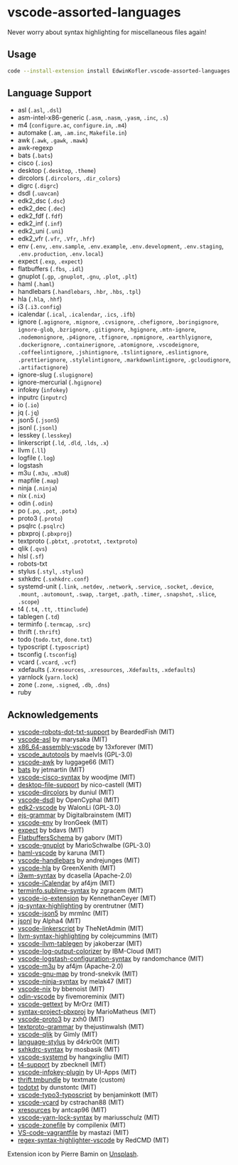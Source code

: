 # vscode-assorted-languages

Never worry about syntax highlighting for miscellaneous files again!

## Usage

```sh
code --install-extension install EdwinKofler.vscode-assorted-languages
```

## Language Support

<!-- block-start -->
- asl (`.asl`, `.dsl`)
- asm-intel-x86-generic (`.asm`, `.nasm`, `.yasm`, `.inc`, `.s`)
- m4 (`configure.ac`, `configure.in`, `.m4`)
- automake (`.am`, `.am.inc`, `Makefile.in`)
- awk (`.awk`, `.gawk`, `.mawk`)
- awk-regexp
- bats (`.bats`)
- cisco (`.ios`)
- desktop (`.desktop`, `.theme`)
- dircolors (`.dircolors`, `.dir_colors`)
- digrc (`.digrc`)
- dsdl (`.uavcan`)
- edk2_dsc (`.dsc`)
- edk2_dec (`.dec`)
- edk2_fdf (`.fdf`)
- edk2_inf (`.inf`)
- edk2_uni (`.uni`)
- edk2_vfr (`.vfr`, `.Vfr`, `.hfr`)
- env (`.env`, `.env.sample`, `.env.example`, `.env.development`, `.env.staging`, `.env.production`, `.env.local`)
- expect (`.exp`, `.expect`)
- flatbuffers (`.fbs`, `.idl`)
- gnuplot (`.gp`, `.gnuplot`, `.gnu`, `.plot`, `.plt`)
- haml (`.haml`)
- handlebars (`.handlebars`, `.hbr`, `.hbs`, `.tpl`)
- hla (`.hla`, `.hhf`)
- i3 (`.i3.config`)
- icalendar (`.ical`, `.icalendar`, `.ics`, `.ifb`)
- ignore (`.agignore`, `.mignore`, `.cvsignore`, `.chefignore`, `.boringignore`, `ignore-glob`, `.bzrignore`, `.gitignore`, `.hgignore`, `.mtn-ignore`, `.nodemonignore`, `.p4ignore`, `.tfignore`, `.npmignore`, `.earthlyignore`, `.dockerignore`, `.containerignore`, `.atomignore`, `.vscodeignore`, `.coffeelintignore`, `.jshintignore`, `.tslintignore`, `.eslintignore`, `.prettierignore`, `.stylelintignore`, `.markdownlintignore`, `.gcloudignore`, `.artifactignore`)
- ignore-slug (`.slugignore`)
- ignore-mercurial (`.hgignore`)
- infokey (`infokey`)
- inputrc (`inputrc`)
- io (`.io`)
- jq (`.jq`)
- json5 (`.json5`)
- jsonl (`.jsonl`)
- lesskey (`.lesskey`)
- linkerscript (`.ld`, `.dld`, `.lds`, `.x`)
- llvm (`.ll`)
- logfile (`.log`)
- logstash
- m3u (`.m3u`, `.m3u8`)
- mapfile (`.map`)
- ninja (`.ninja`)
- nix (`.nix`)
- odin (`.odin`)
- po (`.po`, `.pot`, `.potx`)
- proto3 (`.proto`)
- psqlrc (`.psqlrc`)
- pbxproj (`.pbxproj`)
- textproto (`.pbtxt`, `.prototxt`, `.textproto`)
- qlik (`.qvs`)
- hlsl (`.sf`)
- robots-txt
- stylus (`.styl`, `.stylus`)
- sxhkdrc (`.sxhkdrc.conf`)
- systemd-unit (`.link`, `.netdev`, `.network`, `.service`, `.socket`, `.device`, `.mount`, `.automount`, `.swap`, `.target`, `.path`, `.timer`, `.snapshot`, `.slice`, `.scope`)
- t4 (`.t4`, `.tt`, `.ttinclude`)
- tablegen (`.td`)
- terminfo (`.termcap`, `.src`)
- thrift (`.thrift`)
- todo (`todo.txt`, `done.txt`)
- typoscript (`.typoscript`)
- tsconfig (`.tsconfig`)
- vcard (`.vcard`, `.vcf`)
- xdefaults (`.Xresources`, `.xresources`, `.Xdefaults`, `.xdefaults`)
- yarnlock (`yarn.lock`)
- zone (`.zone`, `.signed`, `.db`, `.dns`)
- ruby
<!-- block-end -->

## Acknowledgements

- [vscode-robots-dot-txt-support](https://github.com/BeardedFish/vscode-robots-dot-txt-support) by BeardedFish (MIT)
- [vscode-asl](https://github.com/marysaka/vscode-asl) by marysaka (MIT)
- [x86_64-assembly-vscode](https://github.com/13xforever/x86_64-assembly-vscode) by 13xforever (MIT)
- [vscode_autotools](https://github.com/maelvls/vscode_autotools) by maelvls (GPL-3.0)
- [vscode-awk](https://github.com/luggage66/vscode-awk) by luggage66 (MIT)
- [bats](https://github.com/jetmartin/bats) by jetmartin (MIT)
- [vscode-cisco-syntax](https://github.com/woodjme/vscode-cisco-syntax) by woodjme (MIT)
- [desktop-file-support](https://github.com/nico-castell/desktop-file-support) by nico-castell (MIT)
- [vscode-dircolors](https://github.com/duniul/vscode-dircolors) by duniul (MIT)
- [vscode-dsdl](https://github.com/OpenCyphal/vscode-dsdl) by OpenCyphal (MIT)
- [edk2-vscode](https://github.com/WalonLi/edk2-vscode) by WalonLi (GPL-3.0)
- [ejs-grammar](https://github.com/Digitalbrainstem/ejs-grammar) by Digitalbrainstem (MIT)
- [vscode-env](https://github.com/IronGeek/vscode-env) by IronGeek (MIT)
- [expect](https://github.com/bdavs/expect) by bdavs (MIT)
- [FlatbuffersSchema](https://github.com/gaborv/FlatbuffersSchema) by gaborv (MIT)
- [vscode-gnuplot](https://github.com/MarioSchwalbe/vscode-gnuplot) by MarioSchwalbe (GPL-3.0)
- [haml-vscode](https://github.com/karuna/haml-vscode) by karuna (MIT)
- [vscode-handlebars](https://github.com/andrejunges/vscode-handlebars) by andrejunges (MIT)
- [vscode-hla](https://github.com/GreenXenith/vscode-hla) by GreenXenith (MIT)
- [i3wm-syntax](https://github.com/dcasella/i3wm-syntax) by dcasella (Apache-2.0)
- [vscode-iCalendar](https://github.com/af4jm/vscode-iCalendar) by af4jm (MIT)
- [terminfo.sublime-syntax](https://github.com/zgracem/terminfo.sublime-syntax) by zgracem (MIT)
- [vscode-io-extension](https://github.com/KennethanCeyer/vscode-io-extension) by KennethanCeyer (MIT)
- [jq-syntax-highlighting](https://github.com/orentrutner/jq-syntax-highlighting) by orentrutner (MIT)
- [vscode-json5](https://github.com/mrmlnc/vscode-json5) by mrmlnc (MIT)
- [jsonl](https://github.com/Alpha4/jsonl) by Alpha4 (MIT)
- [vscode-linkerscript](https://github.com/TheNetAdmin/vscode-linkerscript) by TheNetAdmin (MIT)
- [llvm-syntax-highlighting](https://github.com/colejcummins/llvm-syntax-highlighting) by colejcummins (MIT)
- [vscode-llvm-tablegen](https://github.com/jakoberzar/vscode-llvm-tablegen) by jakoberzar (MIT)
- [vscode-log-output-colorizer](https://github.com/IBM-Cloud/vscode-log-output-colorizer) by IBM-Cloud (MIT)
- [vscode-logstash-configuration-syntax](https://github.com/randomchance/vscode-logstash-configuration-syntax) by randomchance (MIT)
- [vscode-m3u](https://github.com/af4jm/vscode-m3u) by af4jm (Apache-2.0)
- [vscode-gnu-map](https://github.com/trond-snekvik/vscode-gnu-map) by trond-snekvik (MIT)
- [vscode-ninja-syntax](https://github.com/melak47/vscode-ninja-syntax) by melak47 (MIT)
- [vscode-nix](https://github.com/bbenoist/vscode-nix) by bbenoist (MIT)
- [odin-vscode](https://github.com/fivemoreminix/odin-vscode) by fivemoreminix (MIT)
- [vscode-gettext](https://github.com/MrOrz/vscode-gettext) by MrOrz (MIT)
- [syntax-project-pbxproj](https://github.com/MarioMatheus/syntax-project-pbxproj) by MarioMatheus (MIT)
- [vscode-proto3](https://github.com/zxh0/vscode-proto3) by zxh0 (MIT)
- [textproto-grammar](https://github.com/thejustinwalsh/textproto-grammar) by thejustinwalsh (MIT)
- [vscode-qlik](https://github.com/Gimly/vscode-qlik) by Gimly (MIT)
- [language-stylus](https://github.com/d4rkr00t/language-stylus) by d4rkr00t (MIT)
- [sxhkdrc-syntax](https://github.com/mosbasik/sxhkdrc-syntax) by mosbasik (MIT)
- [vscode-systemd](https://github.com/hangxingliu/vscode-systemd) by hangxingliu (MIT)
- [t4-support](https://github.com/zbecknell/t4-support) by zbecknell (MIT)
- [vscode-infokey-plugin](https://github.com/UI-Apps/vscode-infokey-plugin) by UI-Apps (MIT)
- [thrift.tmbundle](https://github.com/textmate/thrift.tmbundle) by textmate (custom)
- [todotxt](https://github.com/dunstontc/vscode-todotxt) by dunstontc (MIT)
- [vscode-typo3-typoscript](https://github.com/benjaminkott/vscode-typo3-typoscript) by benjaminkott (MIT)
- [vscode-vcard](https://github.com/cstrachan88/vscode-vcard) by cstrachan88 (MIT)
- [xresources](https://github.com/antcap96/xresources) by antcap96 (MIT)
- [vscode-yarn-lock-syntax](https://github.com/mariusschulz/vscode-yarn-lock-syntax) by mariusschulz (MIT)
- [vscode-zonefile](https://github.com/compilenix/vscode-zonefile) by compilenix (MIT)
- [VS-code-vagrantfile](https://github.com/mastazi/VS-code-vagrantfile) by mastazi (MIT)
- [regex-syntax-highlighter-vscode](https://github.com/RedCMD/regex-syntax-highlighter-vscode/tree/main) by RedCMD (MIT)

Extension icon by Pierre Bamin on [Unsplash](https://unsplash.com/photos/BFvNJXf2rpg).
